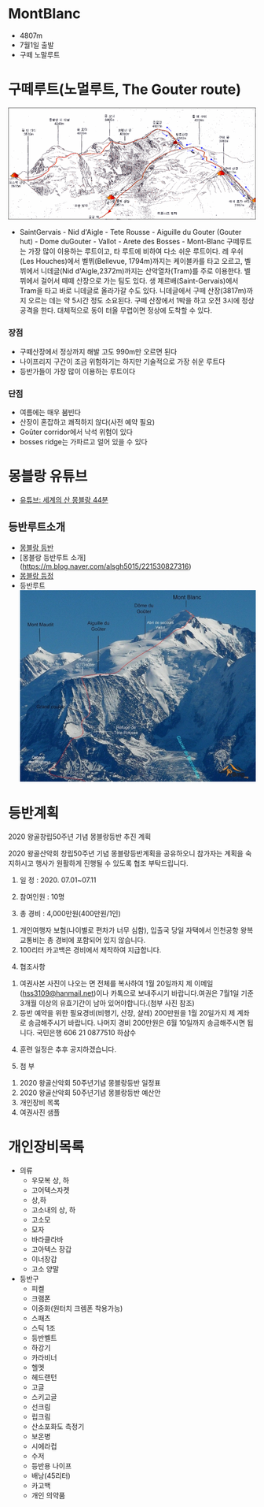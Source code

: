 # MontBlanc
* 4807m
* 7월1일 출발
* 구떼 노말루트
# 구떼루트(노멀루트, The Gouter route)
![구떼 등정코스](montblanc1.gif)

- SaintGervais - Nid d'Aigle - Tete Rousse - Aiguille du Gouter (Gouter hut) - Dome duGouter - Vallot - Arete des Bosses - Mont-Blanc
구떼루트는 가장 많이 이용하는 루트이고, 타 루트에 비하여 다소 쉬운 루트이다. 레 우쉬(Les Houches)에서 벨뷔(Bellevue, 1794m)까지는 케이블카를 타고 오르고, 벨뷔에서 니데글(Nid d'Aigle,2372m)까지는 산악열차(Tram)를 주로 이용한다. 벨뷔에서 걸어서 떼떼 산장으로 가는 팀도 있다. 생 제르배(Saint-Gervais)에서 Tram을 타고 바로 니데글로 올라가갈 수도 있다. 니데글에서 구떼 산장(3817m)까지 오르는 데는 약 5시간 정도 소요된다. 구떼 산장에서 1박을 하고 오전 3시에 정상 공격을 한다. 대체적으로 동이 터올 무렵이면 정상에 도착할 수 있다.

### 장점  
 - 구떼산장에서 정상까지 해발 고도 990m만 오르면 된다
 - 나이프리지 구간이 조금 위험하기는 하지만 기술적으로 가장 쉬운 루트다
 - 등반가들이 가장 많이 이용하는 루트이다

### 단점  
 - 여름에는 매우 붐빈다
 - 산장이 혼잡하고 쾌적하지 않다(사전 예약 필요)
 - Goûter corridor에서 낙석 위험이 있다
 - bosses ridge는 가파르고 얼어 있을 수 있다

# 몽블랑 유튜브
* [유튜브: 세계의 산 몽블랑 44분](https://youtu.be/O8wmxH6spME)


## 등반루트소개
* [몽블랑 등반](https://blog.naver.com/ljkim65/220929517533)
* [몽블랑 등반루트 소개] (https://m.blog.naver.com/alsgh5015/221530827316)
* [몽블랑 등정](http://blog.daum.net/yoosoon333/8110723)
* 등반루트
![Mont Blanc, 몽블랑](MontBlanc.png)

# 등반계획

2020 왕골창립50주년 기념 몽블랑등반 추진 계획

2020 왕골산악회 창립50주년 기념 몽블랑등반계획을 공유하오니 참가자는 계획을 숙지하시고 행사가 원활하게 진행될 수 있도록 협조 부탁드립니다.


1. 일 정 : 2020. 07.01~07.11

2. 참여인원 : 10명

3. 총 경비 : 4,000만원(400만원/1인)
1) 개인여행자 보험(나이별로 편차가 너무 심함), 입출국 당일 자택에서 인천공항 왕복 교통비는 총 경비에 포함되어 있지 않습니다.
2) 100리터 카고백은 경비에서 제작하여 지급합니다.

4. 협조사항
1) 여권사본 사진이 나오는 면 전체를 복사하여 1월 20일까지 제 이메일(hss3109@hanmail.net)이나 카톡으로 보내주시기 바랍니다.여권은 7월1일 기준 3개월 이상의 유효기간이 남아 있어야합니다.(첨부 사진 참조)
2) 등반 예약을 위한 필요경비(비행기, 산장, 샬레) 200만원을 1월 20일가지 제 계좌로 송금해주시기 바랍니다. 나머지 경비 200만원은 6월 10일까지 송금해주시면 됩니다.
국민은행
606 21 0877510
하삼수

4. 훈련 일정은 추후 공지하겠습니다.

5. 첨 부
1) 2020 왕골산악회 50주년기념 몽블랑등반 일정표
2) 2020 왕골산악회 50주년기념 몽블랑등반 예산안
3) 개인장비 목록
4) 여권사진 샘플


# 개인장비목록
* 의류
  * 우모복 상, 하
  * 고어텍스자켓
  * 상,하
  * 고소내의 상, 하
  * 고소모
  * 모자
  * 바라클라바
  * 고아텍스 장갑
  * 이너장갑
  * 고소 양말
* 등반구
  * 피켈
  * 크램폰
  * 이중화(원터치 크렘폰 착용가능)
  * 스패츠
  * 스틱 1조
  * 등반벨트
  * 하강기
  * 카라비너
  * 헬멧
  * 헤드랜턴
  * 고글
  * 스키고글
  * 선크림
  * 립크림
  * 산소포화도 측정기
  * 보온병
  * 시에라컵
  * 수저
  * 등반용 나이프
  * 배낭(45리터)
  * 카고백
  * 개인 의약품
